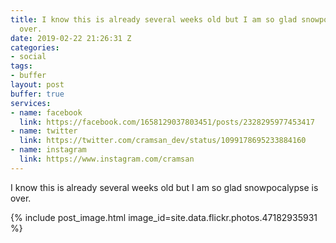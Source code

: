 ```yaml
---
title: I know this is already several weeks old but I am so glad snowpocalypse is
  over.
date: 2019-02-22 21:26:31 Z
categories:
- social
tags:
- buffer
layout: post
buffer: true
services:
- name: facebook
  link: https://facebook.com/1658129037803451/posts/2328295977453417
- name: twitter
  link: https://twitter.com/cramsan_dev/status/1099178695233884160
- name: instagram
  link: https://www.instagram.com/cramsan
---
```


I know this is already several weeks old but I am so glad snowpocalypse is over.

{% include post_image.html image_id=site.data.flickr.photos.47182935931 %}
